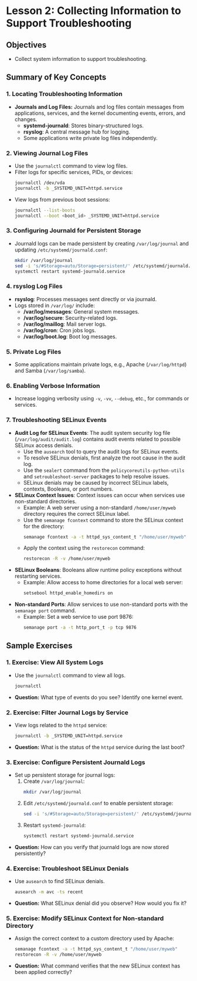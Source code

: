 
# Lesson 2: Collecting Information to Support Troubleshooting

## Objectives

- Collect system information to support troubleshooting.

## Summary of Key Concepts

### 1. Locating Troubleshooting Information

- **Journals and Log Files:** Journals and log files contain messages from applications, services, and the kernel documenting events, errors, and changes.
  - **systemd-journald**: Stores binary-structured logs.
  - **rsyslog**: A central message hub for logging.
  - Some applications write private log files independently.

### 2. Viewing Journal Log Files

- Use the `journalctl` command to view log files.
- Filter logs for specific services, PIDs, or devices:
  ```bash
  journalctl /dev/vda
  journalctl -b _SYSTEMD_UNIT=httpd.service
  ```
- View logs from previous boot sessions:
  ```bash
  journalctl --list-boots
  journalctl --boot <boot_id> _SYSTEMD_UNIT=httpd.service
  ```

### 3. Configuring Journald for Persistent Storage

- Journald logs can be made persistent by creating `/var/log/journal` and updating `/etc/systemd/journald.conf`:
  ```bash
  mkdir /var/log/journal
  sed -i 's/#Storage=auto/Storage=persistent/' /etc/systemd/journald.conf
  systemctl restart systemd-journald.service
  ```

### 4. rsyslog Log Files

- **rsyslog**: Processes messages sent directly or via journald.
- Logs stored in `/var/log/` include:
  - **/var/log/messages**: General system messages.
  - **/var/log/secure**: Security-related logs.
  - **/var/log/maillog**: Mail server logs.
  - **/var/log/cron**: Cron jobs logs.
  - **/var/log/boot.log**: Boot log messages.

### 5. Private Log Files

- Some applications maintain private logs, e.g., Apache (`/var/log/httpd`) and Samba (`/var/log/samba`).

### 6. Enabling Verbose Information

- Increase logging verbosity using `-v`, `-vv`, `--debug`, etc., for commands or services.

### 7. Troubleshooting SELinux Events

- **Audit Log for SELinux Events**: The audit system security log file (`/var/log/audit/audit.log`) contains audit events related to possible SELinux access denials.
  - Use the `ausearch` tool to query the audit logs for SELinux events.
  - To resolve SELinux denials, first analyze the root cause in the audit log.
  - Use the `sealert` command from the `policycoreutils-python-utils` and `setroubleshoot-server` packages to help resolve issues.
  - SELinux denials may be caused by incorrect SELinux labels, contexts, Booleans, or port numbers.
- **SELinux Context Issues**: Context issues can occur when services use non-standard directories.
  - Example: A web server using a non-standard `/home/user/myweb` directory requires the correct SELinux label.
  - Use the `semanage fcontext` command to store the SELinux context for the directory:
    ```bash
    semanage fcontext -a -t httpd_sys_content_t "/home/user/myweb"
    ```
  - Apply the context using the `restorecon` command:
    ```bash
    restorecon -R -v /home/user/myweb
    ```
- **SELinux Booleans**: Booleans allow runtime policy exceptions without restarting services.
  - Example: Allow access to home directories for a local web server:
    ```bash
    setsebool httpd_enable_homedirs on
    ```
- **Non-standard Ports**: Allow services to use non-standard ports with the `semanage port` command.
  - Example: Set a web service to use port 9876:
    ```bash
    semanage port -a -t http_port_t -p tcp 9876
    ```

## Sample Exercises

### 1. Exercise: View All System Logs

- Use the `journalctl` command to view all logs.
  ```bash
  journalctl
  ```
- **Question:** What type of events do you see? Identify one kernel event.

### 2. Exercise: Filter Journal Logs by Service

- View logs related to the `httpd` service:
  ```bash
  journalctl -b _SYSTEMD_UNIT=httpd.service
  ```
- **Question:** What is the status of the `httpd` service during the last boot?

### 3. Exercise: Configure Persistent Journald Logs

- Set up persistent storage for journal logs:
  1. Create `/var/log/journal`:
     ```bash
     mkdir /var/log/journal
     ```
  2. Edit `/etc/systemd/journald.conf` to enable persistent storage:
     ```bash
     sed -i 's/#Storage=auto/Storage=persistent/' /etc/systemd/journald.conf
     ```
  3. Restart `systemd-journald`:
     ```bash
     systemctl restart systemd-journald.service
     ```
- **Question:** How can you verify that journald logs are now stored persistently?

### 4. Exercise: Troubleshoot SELinux Denials

- Use `ausearch` to find SELinux denials.
  ```bash
  ausearch -m avc -ts recent
  ```
- **Question:** What SELinux denial did you observe? How would you fix it?

### 5. Exercise: Modify SELinux Context for Non-standard Directory

- Assign the correct context to a custom directory used by Apache:
  ```bash
  semanage fcontext -a -t httpd_sys_content_t "/home/user/myweb"
  restorecon -R -v /home/user/myweb
  ```
- **Question:** What command verifies that the new SELinux context has been applied correctly?
